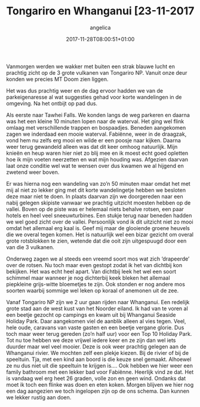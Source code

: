 ﻿---
title: Tongariro en Whanganui [23-11-2017
author: angelica
type: post
date: 2017-11-28T08:00:51+01:00
url: /weblog/2017/11/28/tongariro-en-whanganui/
commentFolder: 2017-11-28-tongariro-en-whanganui
categories:
- Wereld trip 2017
tags:
- Nieuw Zeeland
resources:
- src: 20171123-DSC01545.jpg
  title: Mt Ruapehu vanaf camping
  params:
    banner: true
- src: 20171123-DSC01545.jpg
  title: Mt Ruapehu vanaf camping
  params:
    imagegallery: true
- src: 20171123-DSC01561.jpg
  title: Tawhai Falls
  params:
    imagegallery: true
- src: 20171123-DSC01578.jpg
  title: Mt Ruapehu
  params:
    imagegallery: true
- src: 20171123-DSC01590.jpg
  title: Uitzicht vanaf Mt Ruapehu
  params:
    imagegallery: true
- src: 20171123-DSC01583.jpg
  title: Skiepiste Mt Ruapehu
  params:
    imagegallery: true
- src: 20171123-DSC01588.jpg
  title: Rots met metaalsporen erin
  params:
    imagegallery: true
- src: 20171123-DSC01599.jpg
  title: Vreemd soort mos
  params:
    imagegallery: true
- src: 20171123-DSC01600.jpg
  title: Vreemd soort mos
  params:
    imagegallery: true
- src: 20171123-DSC01610.jpg
  title: Makatote Viaduct
  params:
    imagegallery: true
- src: 20171123-DSC01620.jpg
  title: Uitzicht onderweg naar Whanganui
  params:
    imagegallery: true
- src: 20171123-IMG_6917.jpg
  title: Wegwijzer Whanganui
  params:
    imagegallery: true

---
Vanmorgen werden we wakker met buiten een strak blauwe lucht en prachtig zicht op de 3 grote vulkanen van Tongariro NP. Vanuit onze deur konden we precies MT Doom zien liggen.

Het was dus prachtig weer en de dag ervoor hadden we van de parkeigenaresse al wat suggesties gehad voor korte wandelingen in de omgeving. Na het ontbijt op pad dus.

Als eerste naar Tawhei Falls. We konden langs de weg parkeren en daarna was het een kleine 10 minuten lopen naar de waterval. Het ging wel flink omlaag met verschillende trappen en bospaadjes. Beneden aangekomen zagen we inderdaad een mooie waterval. Fabiënne, weer in de draagzak, vond hem nu zelfs erg mooi en wilde er een poosje naar kijken. Daarna weer terug gewandeld alleen was dat dit keer omhoog natuurlijk. Mijn knieën en heup waren hier niet zo blij mee en ik moest echt goed opletten hoe ik mijn voeten neerzetten en wat mijn houding was. Afgezien daarvan laat onze conditie wel wat te wensen over dus kwamen we al hijgend en zwetend weer boven.

Er was hierna nog een wandeling van zo’n 50 minuten maar omdat het met mij al niet zo lekker ging met dit korte wandelingetje hebben we besloten deze maar niet te doen. In plaats daarvan zijn we doorgereden naar een nabij gelegen skipiste vanwaar we prachtig uitzicht moesten hebben op de vallei. Boven op de piste was er helemaal niets behalve rotsen, een paar hotels en heel veel sneeuwturbines. Een stukje terug naar beneden hadden we wel goed zicht over de vallei. Persoonlijk vond ik dit uitzicht niet zo mooi omdat het allemaal erg kaal is. Geef mij maar de glooiende groene heuvels die we overal tegen komen. Het is natuurlijk wel een bizar gezicht om overal grote rotsblokken te zien, wetende dat die ooit zijn uitgespuugd door een van die 3 vulkanen.

Onderweg zagen we al steeds een vreemd soort mos wat zich ‘drapeerde’ over de rotsen. Nu toch maar even gestopt zodat ik het van dichtbij kon bekijken. Het was echt heel apart. Van dichtbij leek het wel een soort schimmel maar wanneer je nog dichterbij keek bleken het allemaal piepkleine grijs-witte bloemetjes te zijn. Ook stonden er nog andere mos soorten waarbij sommige wel leken op koraal of anemonen uit de zee.

Vanaf Tongariro NP zijn we 2 uur gaan rijden naar Whanganui. Een redelijk grote stad aan de west kust van het Noorder eiland. Ik had van te voren al een beetje gezocht op campings en kwam uit bij Whanganui Seaside Holiday Park. Daar aangekomen viel de aanblik alleen al vies tegen. Veel, hele oude, caravans van vaste gasten en een beetje vergane glorie. Dus toch maar weer terug gereden (zo’n half uur) voor een Top 10 Holiday Park. Tot nu toe hebben we deze vrijwel iedere keer en ze zijn dan wel iets duurder maar wel veel mooier. Deze is ook weer prachtig gelegen aan de Whanganui rivier. We mochten zelf een plekje kiezen. Bij de rivier of bij de speeltuin. Tja, met een kind aan boord is die keuze snel gemaakt. Alhoewel ze nu dus niet uit die speeltuin te krijgen is…. Ook hebben we hier weer een family bathroom met een lekker bad voor Fabiënne. Heerlijk vind ze dat. Het is vandaag wel erg heet 26 graden, volle zon en geen wind. Ondanks dat moet ik toch een flinke was doen en eten koken. Morgen blijven we hier nog een dag aangezien we toch ingelopen zijn op de ons schema. Dan kunnen we lekker rustig aan doen.



 

 
